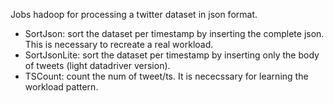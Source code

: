 Jobs hadoop for processing a twitter dataset in json format.

- SortJson: sort the dataset per timestamp by inserting the complete json. This is necessary to recreate a real workload.
- SortJsonLite: sort the dataset per timestamp by inserting only the body of tweets (light datadriver version). 
- TSCount: count the num of tweet/ts. It is nececssary for learning the workload pattern.